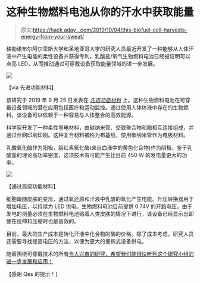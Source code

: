 # 这种生物燃料电池从你的汗水中获取能量

> 原文:[https://hack aday . com/2019/10/04/this-biofuel-cell-harvests-energy-from-your-sweat/](https://hackaday.com/2019/10/04/this-biofuel-cell-harvests-energy-from-your-sweat/)

格勒诺布尔阿尔卑斯大学和圣地亚哥大学的研究人员最近开发了一种能够从人体汗液中产生电能的柔性设备并获得专利。乳酸盐/氧气生物燃料电池已经被证明可以点亮 LED，从而推动通过可穿戴设备获取能量领域的进一步发展。

[![](../Images/642ce1560dd0e79b1f7562f5eb3b9464.png)](https://hackaday.com/wp-content/uploads/2019/10/biofuel-cell-explained.jpg)

【via 先进功能材料】

该研究于 2019 年 9 月 25 日发表在 [*先进功能材料*](https://onlinelibrary.wiley.com/doi/full/10.1002/adfm.201905785) 上。这种生物燃料电池在可穿戴设备领域的潜在应用包括医疗和运动监控。通过使用人体体液中存在的生物燃料，该设备可以依赖于一种容易与人体整合的高效能源。

科学家开发了一种柔性导电材料，由碳纳米管、交联聚合物和酶相互连接组成，并通过丝网印刷印刷。这种复合材料被称为布基纸，使用碳纳米管作为电极材料。

乳酸氧化酶作为阳极，胆红素氧化酶(来自血液中的黄色化合物)作为阴极。鉴于乳酸盐的理论高功率密度，这项技术有可能产生比目前 450 W 的发电量更大的功率。

[![](../Images/910315fd7bd7bb113d6fa50a8197ec0b.png)](https://hackaday.com/wp-content/uploads/2019/10/biofuel-cell-working.jpg) 

【通过高级功能材料】

细胞跟随皮肤的变形，通过氧还原和汗液中乳酸的氧化产生电能。升压转换器用于增加电压，以持续为 LED 供电。生物燃料电池目前提供 0.74V 的开路电压。由于发电的测量必须在生物燃料电池贴着人类皮肤的情况下进行，该设备已经显示出即使在拉伸和压缩时也是高效的。

目前，最大的生产成本是转化汗液中化合物的酶的价格。除了成本考虑，研究人员还需要寻找提高电压的方法，以便为更大的便携式设备供电。

随着围绕可穿戴技术的所有[令人兴奋的研究，希望我们能很快听到这个研究小组的进一步发展和应用！](https://hackaday.com/2017/04/10/souped-up-next-gen-wearables/)

【感谢 Qes 的提示！]